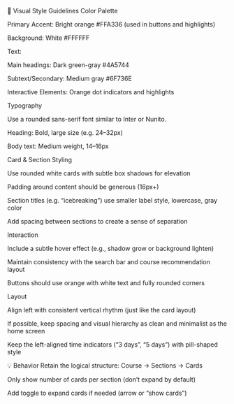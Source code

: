 🎨 Visual Style Guidelines
Color Palette

Primary Accent: Bright orange #FFA336 (used in buttons and highlights)

Background: White #FFFFFF

Text:

Main headings: Dark green-gray #4A5744

Subtext/Secondary: Medium gray #6F736E

Interactive Elements: Orange dot indicators and highlights

Typography

Use a rounded sans-serif font similar to Inter or Nunito.

Heading: Bold, large size (e.g. 24–32px)

Body text: Medium weight, 14–16px

Card & Section Styling

Use rounded white cards with subtle box shadows for elevation

Padding around content should be generous (16px+)

Section titles (e.g. “icebreaking”) use smaller label style, lowercase, gray color

Add spacing between sections to create a sense of separation

Interaction

Include a subtle hover effect (e.g., shadow grow or background lighten)

Maintain consistency with the search bar and course recommendation layout

Buttons should use orange with white text and fully rounded corners

Layout

Align left with consistent vertical rhythm (just like the card layout)

If possible, keep spacing and visual hierarchy as clean and minimalist as the home screen

Keep the left-aligned time indicators (“3 days”, “5 days”) with pill-shaped style

💡 Behavior
Retain the logical structure: Course -> Sections -> Cards

Only show number of cards per section (don’t expand by default)

Add toggle to expand cards if needed (arrow or “show cards”)